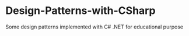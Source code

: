 # Design-Patterns-with-CSharp
Some design patterns implemented with C# .NET for educational purpose
